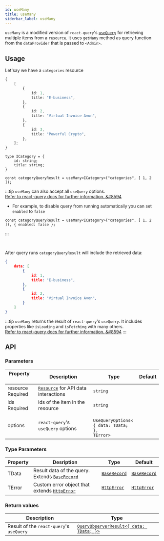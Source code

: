 ```yaml
---
id: useMany
title: useMany
siderbar_label: useMany
---
```


`useMany` is a modified version of `react-query`'s [`useQuery`](https://react-query.tanstack.com/guides/queries) for retrieving multiple items from a `resource`. It uses `getMany` method as query function from the `dataProvider` that is passed to `<Admin>`.  

## Usage

Let'say we have a `categories` resource

```ts title="https://refine-fake-rest.pankod.com/categories"
{
    [
        {
            id: 1,
            title: "E-business",
        },
        {
            id: 2,
            title: "Virtual Invoice Avon",
        },
        {
            id: 3,
            title: "Powerful Crypto",
        },
    ];
}
```


```tsx
type ICategory = {
    id: string;
    title: string;
}

const categoryQueryResult = useMany<ICategory>("categories", [ 1, 2 ]);
```

:::tip
`useMany` can also accept all `useQuery` options.  
[Refer to react-query docs for further information.  &#8594](https://react-query.tanstack.com/reference/useQuery)

- For example, to disable query from running automatically you can set `enabled` to `false`

```tsx
const categoryQueryResult = useMany<ICategory>("categories", [ 1, 2 ]), { enabled: false };
```
:::

<br />

After query runs `categoryQueryResult` will include the retrieved data:


```json title="categoryQueryResult.data"
{
    data: [
        {
            id: 1,
            title: "E-business",
        },
        {
            id: 2,
            title: "Virtual Invoice Avon",
        }
    ]
}
```



:::tip
`useMany` returns the result of `react-query`'s `useQuery`. It includes properties like `isLoading` and `isFetching` with many others.  
[Refer to react-query docs for further information.  &#8594](https://react-query.tanstack.com/reference/useQuery)
:::

## API

### Parameters


| Property          &nbsp;  &nbsp;      &nbsp;      &nbsp;                                            | Description                               | Type                                                      | Default |
| --------------------------------------------------------------------------------------------------- | ----------------------------------------- | --------------------------------------------------------- | ------- |
| <div className="required-block"><div>resource</div> <div className=" required">Required</div></div> | [`Resource`](#) for API data interactions | `string`                                                  |         |
| ids <div className="required">Required</div>                                                         | ids of the item in the resource            | `string`                                                  |         |
| options                                                                                             | `react-query`'s `useQuery` options        | ` UseQueryOptions<`<br/>`{ data: TData; },`<br/>`TError>` |         |

### Type Parameters


| Property | Desription                                             | Type              | Default           |
| -------- | ------------------------------------------------------ | ----------------- | ----------------- |
| TData    | Result data of the query. Extends [`BaseRecord`](#) | [`BaseRecord`](#) | [`BaseRecord`](#) |
| TError   | Custom error object that extends [`HttpError`](#)      | [`HttpError`](#)  | [`HttpError`](#)  |

### Return values

| Description                            | Type                                                                                                                                                                                      |
| -------------------------------------- | ----------------------------------------------------------------------------------------------------------------------------------------------------------------------------------------- |
| Result of the `react-query`'s `useQuery` | [`QueryObserverResult<{ data: TData; }>`](https://react-query.tanstack.com/reference/useQuery) |

